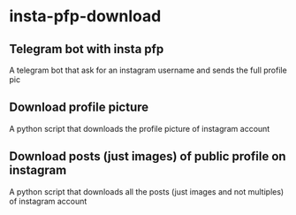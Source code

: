 # insta-pfp-download

## Telegram bot with insta pfp
A telegram bot that ask for an instagram username and sends the full profile pic

## Download profile picture
A python script that downloads the profile picture of instagram account

## Download posts (just images) of public profile on instagram
A python script that downloads all the posts (just images and not multiples) of instagram account
